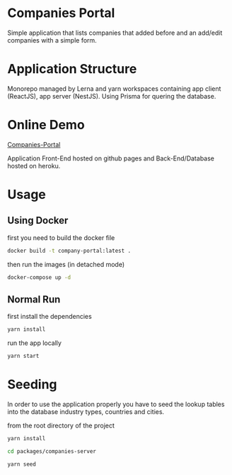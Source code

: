 # Companies Portal

Simple application that lists companies that added before and an add/edit companies with a simple form.

# Application Structure

Monorepo managed by Lerna and yarn workspaces containing app client (ReactJS), app server (NestJS). Using Prisma for quering the database.

# Online Demo

[Companies-Portal](https://omarelmassri.github.io/companies-portal/)

Application Front-End hosted on github pages and Back-End/Database hosted on heroku.

# Usage

## Using Docker

first you need to build the docker file

```bash
docker build -t company-portal:latest .
```

then run the images (in detached mode)

```bash
docker-compose up -d
```

## Normal Run

first install the dependencies

```bash
yarn install
```

run the app locally

```bash
yarn start
```

# Seeding

In order to use the application properly you have to seed the lookup tables into the database industry types, countries and cities.

from the root directory of the project

```bash
yarn install

cd packages/companies-server

yarn seed
```
